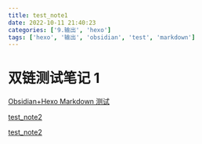 ```yaml
---
title: test_note1
date: 2022-10-11 21:40:23
categories: ['9.输出', 'hexo']
tags: ['hexo', '输出', 'obsidian', 'test', 'markdown']
---
```

# 双链测试笔记 1

[Obsidian+Hexo Markdown 测试](15e88cd8c66974986443a627dc609838d1dd3971)

[test_note2](ca65c5ab28615510bb3d1647a6daaceb38e80b82)

[test_note2](ef348818caaa98f8465dcf0039dd4d25d25ccc03)
